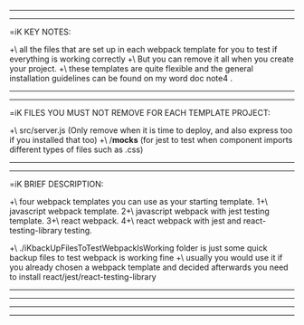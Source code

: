 ----------------------------------------
----------------------------------------
=iK KEY NOTES:

+\ all the files that are set up in each webpack template for you to test if everything is working correctly
	+\ But you can remove it all when you create your project.
+\ these templates are quite flexible and the general installation guidelines can be found on my word doc note4 .

----------------------------------------
----------------------------------------
=iK FILES YOU MUST NOT REMOVE FOR EACH TEMPLATE PROJECT:

+\ src/server.js    (Only remove when it is time to deploy, and also express too if you installed that too)
+\ /__mocks__   (for jest to test when component imports different types of files such as .css)

----------------------------------------
----------------------------------------
=iK BRIEF DESCRIPTION:

+\ four webpack templates you can use as your starting template.
	1+\ javascript webpack template.
	2+\ javascript webpack with jest testing template.
	3+\ react webpack.
	4+\ react webpack with jest and react-testing-library testing.

+\ ./iKbackUpFilesToTestWebpackIsWorking folder is just some quick backup files to test webpack is working fine
	+\ usually you would use it if you already chosen a webpack template and decided afterwards you need to install react/jest/react-testing-library

----------------------------------------
----------------------------------------


----------------------------------------
----------------------------------------
